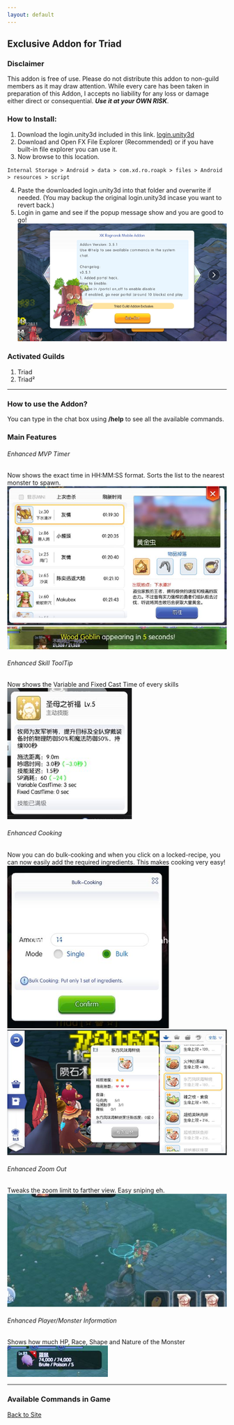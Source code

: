 ```yaml
---
layout: default
---
```

## Exclusive Addon for Triad

### Disclaimer
This addon is free of use. Please do not distribute this addon to non-guild members as it may draw attention. While every care has been taken in preparation of this Addon, I accepts no liability for any loss or damage either direct or consequential. _**Use it at your OWN RISK**_.

### How to Install:
1. Download the login.unity3d included in this link. [login.unity3d](https://drive.google.com/file/d/1JkYEFH002wjdMZqI0kRsi11wjHrXnMUo/view?usp=sharing)
2. Download and Open FX File Explorer (Recommended) or if you have built-in file explorer you can use it.
3. Now browse to this location.
```
Internal Storage > Android > data > com.xd.ro.roapk > files > Android > resources > script
```
4. Paste the downloaded login.unity3d into that folder and overwrite if needed. (You may backup the original login.unity3d incase you want to revert back.)
5. Login in game and see if the popup message show and you are good to go!
![](assets/Addon/welcome.png)

### Activated Guilds
1. Triad
2. Triad²

* * *
### How to use the Addon?
You can type in the chat box using **/help** to see all the available commands.

### Main Features
###### Enhanced MVP Timer
Now shows the exact time in HH:MM:SS format. Sorts the list to the nearest monster to spawn.
![](assets/Addon/mvp_board.jpg)
![](assets/Addon/mvp_notif.jpg)

###### Enhanced Skill ToolTip
Now shows the Variable and Fixed Cast Time of every skills
![](assets/Addon/skill_tip.jpg)

###### Enhanced Cooking
Now you can do bulk-cooking and when you click on a locked-recipe, you can now easily add the required ingredients. This makes cooking very easy!
![](assets/Addon/bulk_cook.jpg) ![](assets/Addon/cook_recipe.jpg)

###### Enhanced Zoom Out
Tweaks the zoom limit to farther view. Easy sniping eh.
![](assets/Addon/zoom.jpg)

###### Enhanced Player/Monster Information
Shows how much HP, Race, Shape and Nature of the Monster
![](assets/Addon/monster_tip.jpg)

* * *

### Available Commands in Game



[Back to Site](./)
